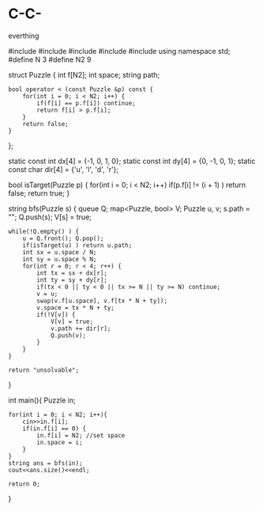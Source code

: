 # C-C-
everthing

#include<iostream>
#include<cmath>
#include<string>
#include<map>
#include<queue>
using namespace std;
#define N 3
#define N2 9

struct Puzzle {
	int f[N2];
	int space;
	string path;
	
	bool operator < (const Puzzle &p) const {
		for(int i = 0; i < N2; i++) {
			if(f[i] == p.f[i]) continue;
			return f[i] > p.f[i];
		}
		return false;
	}
};

static const int dx[4] = {-1, 0, 1, 0};
static const int dy[4] = {0, -1, 0, 1};
static const char dir[4] = {'u', 'l', 'd', 'r'};

bool isTarget(Puzzle p) {
	for(int i = 0; i < N2; i++)
		if(p.f[i] != (i + 1) ) return false;
	return true;
}

string bfs(Puzzle s) {
	queue<Puzzle> Q;
	map<Puzzle, bool> V;
	Puzzle u, v;
	s.path = "";
	Q.push(s);
	V[s] = true;
	
	while(!Q.empty() ) {
		u = Q.front(); Q.pop();
		if(isTarget(u) ) return u.path;
		int sx = u.space / N;
		int sy = u.space % N;
		for(int r = 0; r < 4; r++) {
			int tx = sx + dx[r];
			int ty = sy + dy[r];
			if(tx < 0 || ty < 0 || tx >= N || ty >= N) continue;
			v = u;
			swap(v.f[u.space], v.f[tx * N + ty]);
			v.space = tx * N + ty;
			if(!V[v]) {
				V[v] = true;
				v.path += dir[r];
				Q.push(v);
			}
		}
	}
	
	return "unsolvable";
}

int main(){
	Puzzle in;
	
	for(int i = 0; i < N2; i++){
		cin>>in.f[i];
		if(in.f[i] == 0) {
			in.f[i] = N2; //set space
			in.space = i;
		}
	}
	string ans = bfs(in);
	cout<<ans.size()<<endl;
	
	return 0; 
}
